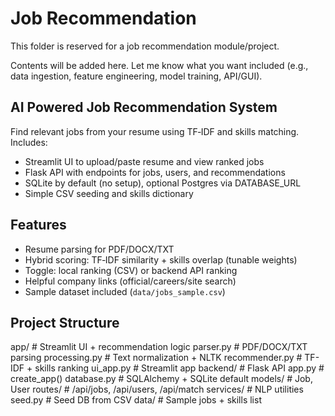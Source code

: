# Job Recommendation

This folder is reserved for a job recommendation module/project.

Contents will be added here. Let me know what you want included (e.g., data ingestion, feature engineering, model training, API/GUI).
## AI Powered Job Recommendation System

Find relevant jobs from your resume using TF‑IDF and skills matching. Includes:
- Streamlit UI to upload/paste resume and view ranked jobs
- Flask API with endpoints for jobs, users, and recommendations
- SQLite by default (no setup), optional Postgres via DATABASE_URL
- Simple CSV seeding and skills dictionary

## Features
- Resume parsing for PDF/DOCX/TXT
- Hybrid scoring: TF‑IDF similarity + skills overlap (tunable weights)
- Toggle: local ranking (CSV) or backend API ranking
- Helpful company links (official/careers/site search)
- Sample dataset included (`data/jobs_sample.csv`)

## Project Structure
app/ # Streamlit UI + recommendation logic
parser.py # PDF/DOCX/TXT parsing
processing.py # Text normalization + NLTK
recommender.py # TF-IDF + skills ranking
ui_app.py # Streamlit app
backend/ # Flask API
app.py # create_app()
database.py # SQLAlchemy + SQLite default
models/ # Job, User
routes/ # /api/jobs, /api/users, /api/match
services/ # NLP utilities
seed.py # Seed DB from CSV
data/ # Sample jobs + skills list


